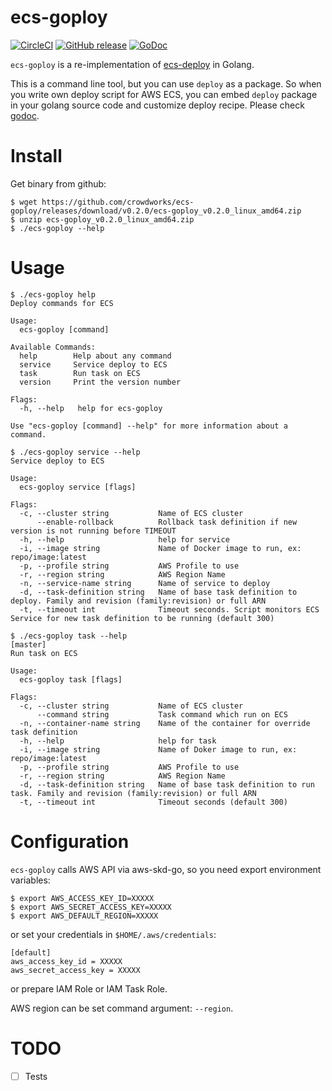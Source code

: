 # ecs-goploy
[![CircleCI](https://circleci.com/gh/crowdworks/ecs-goploy.svg?style=svg)](https://circleci.com/gh/crowdworks/ecs-goploy)
[![GitHub release](http://img.shields.io/github/release/crowdworks/ecs-goploy.svg?style=flat-square)](https://github.com/crowdworks/ecs-goploy/releases)
[![GoDoc](https://godoc.org/github.com/crowdworks/ecs-goploy/deploy?status.svg)](https://godoc.org/github.com/crowdworks/ecs-goploy/deploy)

`ecs-goploy` is a re-implementation of [ecs-deploy](https://github.com/silinternational/ecs-deploy) in Golang.


This is a command line tool, but you can use `deploy` as a package.
So when you write own deploy script for AWS ECS, you can embed `deploy` package in your golang source code and customize deploy recipe.
Please check [godoc](https://godoc.org/github.com/crowdworks/ecs-goploy/deploy).


# Install

Get binary from github:

```
$ wget https://github.com/crowdworks/ecs-goploy/releases/download/v0.2.0/ecs-goploy_v0.2.0_linux_amd64.zip
$ unzip ecs-goploy_v0.2.0_linux_amd64.zip
$ ./ecs-goploy --help
```

# Usage

```
$ ./ecs-goploy help
Deploy commands for ECS

Usage:
  ecs-goploy [command]

Available Commands:
  help        Help about any command
  service     Service deploy to ECS
  task        Run task on ECS
  version     Print the version number

Flags:
  -h, --help   help for ecs-goploy

Use "ecs-goploy [command] --help" for more information about a command.

$ ./ecs-goploy service --help
Service deploy to ECS

Usage:
  ecs-goploy service [flags]

Flags:
  -c, --cluster string           Name of ECS cluster
      --enable-rollback          Rollback task definition if new version is not running before TIMEOUT
  -h, --help                     help for service
  -i, --image string             Name of Docker image to run, ex: repo/image:latest
  -p, --profile string           AWS Profile to use
  -r, --region string            AWS Region Name
  -n, --service-name string      Name of service to deploy
  -d, --task-definition string   Name of base task definition to deploy. Family and revision (family:revision) or full ARN
  -t, --timeout int              Timeout seconds. Script monitors ECS Service for new task definition to be running (default 300)

$ ./ecs-goploy task --help                                                                                                                                                              [master]
Run task on ECS

Usage:
  ecs-goploy task [flags]

Flags:
  -c, --cluster string           Name of ECS cluster
      --command string           Task command which run on ECS
  -n, --container-name string    Name of the container for override task definition
  -h, --help                     help for task
  -i, --image string             Name of Doker image to run, ex: repo/image:latest
  -p, --profile string           AWS Profile to use
  -r, --region string            AWS Region Name
  -d, --task-definition string   Name of base task definition to run task. Family and revision (family:revision) or full ARN
  -t, --timeout int              Timeout seconds (default 300)
```

# Configuration

`ecs-goploy` calls AWS API via aws-skd-go, so you need export environment variables:

```
$ export AWS_ACCESS_KEY_ID=XXXXX
$ export AWS_SECRET_ACCESS_KEY=XXXXX
$ export AWS_DEFAULT_REGION=XXXXX
```

or set your credentials in `$HOME/.aws/credentials`:

```
[default]
aws_access_key_id = XXXXX
aws_secret_access_key = XXXXX
```

or prepare IAM Role or IAM Task Role.

AWS region can be set command argument: `--region`.


# TODO
- [ ] Tests
